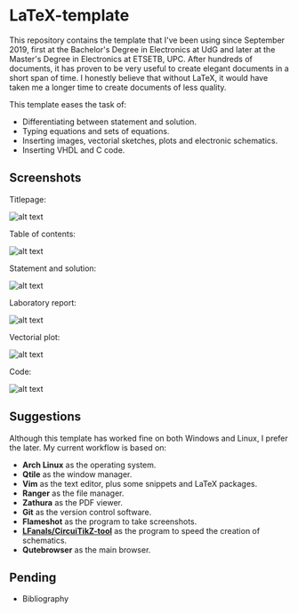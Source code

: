 # LaTeX-template

This repository contains the template that I've been using since September 2019, first at the Bachelor's Degree in Electronics at UdG and later at the Master's Degree in Electronics at ETSETB, UPC. After hundreds of documents, it has proven to be very useful to create elegant documents in a short span of time. I honestly believe that without LaTeX, it would have taken me a longer time to create documents of less quality.

This template eases the task of:

- Differentiating between statement and solution.
- Typing equations and sets of equations.
- Inserting images, vectorial sketches, plots and electronic schematics.
- Inserting VHDL and C code.


## Screenshots

Titlepage:

![alt text](./screenshots/titlepage.png "Title")

Table of contents:

![alt text](./screenshots/toc.png "Title")

Statement and solution:

![alt text](./screenshots/statement-solution-2.png "Title")

Laboratory report:

![alt text](./screenshots/lab.png "Title")

Vectorial plot:

![alt text](./screenshots/plot.png "Title")

Code:

![alt text](./screenshots/code-vhdl.png "Title")



## Suggestions

Although this template has worked fine on both Windows and Linux, I prefer the later. My current workflow is based on:

- **Arch Linux** as the operating system.
- **Qtile** as the window manager.
- **Vim** as the text editor, plus some snippets and LaTeX packages.
- **Ranger** as the file manager.
- **Zathura** as the PDF viewer.
- **Git** as the version control software.
- **Flameshot** as the program to take screenshots.
- **[LFanals/CircuiTikZ-tool](https://www.github.com/LFanals/CircuiTikZ-tool)** as the program to speed the creation of schematics.
- **Qutebrowser** as the main browser.



## Pending

- Bibliography
